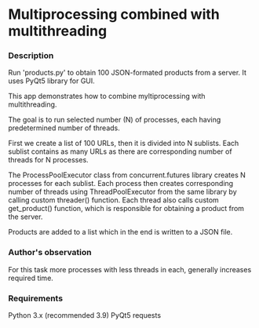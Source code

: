 # Multiprocessing combined with multithreading

### Description

Run 'products.py' to obtain 100 JSON-formated products from a server. It uses PyQt5 library for GUI.

This app demonstrates how to combine myltiprocessing with multithreading. 

The goal is to run selected number (N) of processes, each having predetermined number of threads.

First we create a list of 100 URLs, then it is divided into N sublists. Each sublist contains as many URLs as there are corresponding number of threads for N processes.

The ProcessPoolExecutor class from concurrent.futures library creates N processes for each sublist.
Each process then creates corresponding number of threads using ThreadPoolExecutor from the same library by calling custom threader() function.
Each thread also calls custom get_product() function, which is responsible for obtaining a product from the server.

Products are added to a list which in the end is written to a JSON file.

### Author's observation

For this task more processes with less threads in each, generally increases required time.

### Requirements

Python 3.x (recommended 3.9)
PyQt5
requests